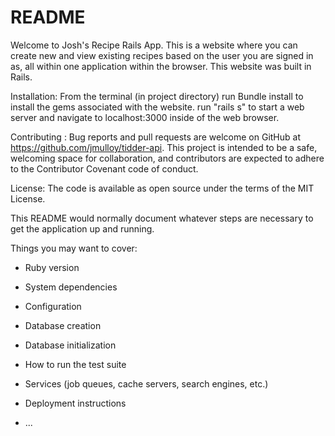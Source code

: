 # README

Welcome to Josh's Recipe Rails App. This is a website where you can create new and view existing recipes based on the user you are signed in as, all within one application within the browser. This website was built in Rails.

Installation: From the terminal (in project directory) run Bundle install to install the gems associated with the website. run "rails s" to start a web server and navigate to localhost:3000 inside of the web browser.

Contributing : Bug reports and pull requests are welcome on GitHub at https://github.com/jmulloy/tidder-api. This project is intended to be a safe, welcoming space for collaboration, and contributors are expected to adhere to the Contributor Covenant code of conduct.

License: The code is available as open source under the terms of the MIT License.

This README would normally document whatever steps are necessary to get the
application up and running.

Things you may want to cover:

* Ruby version

* System dependencies

* Configuration

* Database creation

* Database initialization

* How to run the test suite

* Services (job queues, cache servers, search engines, etc.)

* Deployment instructions

* ...

